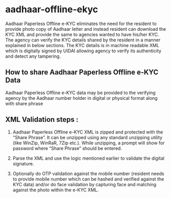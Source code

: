 # aadhaar-offline-ekyc

Aadhaar Paperless Offline e-KYC eliminates the need for the resident to provide photo copy of Aadhaar letter and instead resident can download the KYC XML and provide the same to agencies wanted to have his/her KYC. The agency can verify the KYC details shared by the resident in a manner explained in below sections. The KYC details is in machine readable XML which is digitally signed by UIDAI allowing agency to verify its authenticity and detect any tampering.

## How to share Aadhaar Paperless Offline e-KYC Data
Aadhaar Paperless Offline e-KYC data may be provided to the verifying agency by the Aadhaar number holder in digital or physical format along with share phrase

## XML Validation steps :
 1. Aadhaar Paperless Offline e-KYC XML is zipped and protected with the “Share Phrase”. It can be unzipped using any standard unzipping utility (like WinZip, WinRaR, 7Zip etc.). While unzipping, a prompt will show for password where “Share Phrase” should be entered.

 2. Parse the XML and use the logic mentioned earlier to validate the digital signature.

 3. Optionally do OTP validation against the mobile number (resident needs to provide mobile number which can be hashed and verified against the KYC data) and/or do face validation by capturing face and matching against the photo within the e-KYC XML.
